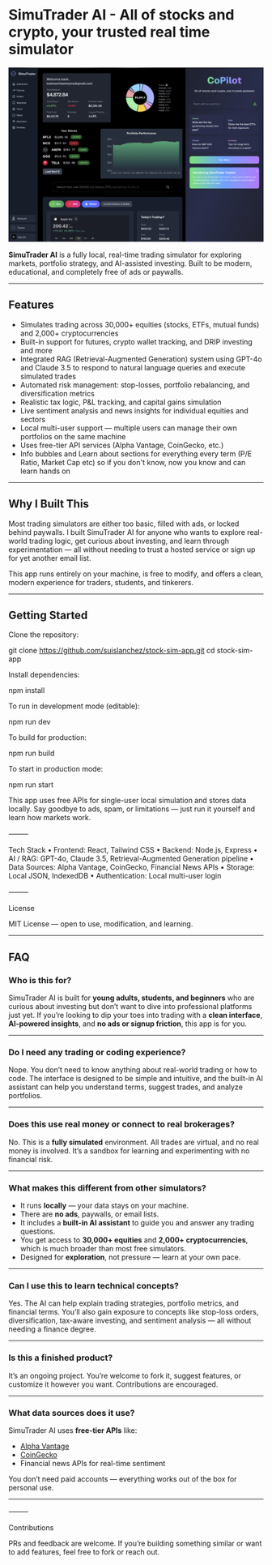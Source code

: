 # SimuTrader AI - All of stocks and crypto, your trusted real time simulator

![SimuTrader Preview](public/simu-preview.png)

**SimuTrader AI** is a fully local, real-time trading simulator for exploring markets, portfolio strategy, and AI-assisted investing. Built to be modern, educational, and completely free of ads or paywalls.

---

## Features

- Simulates trading across 30,000+ equities (stocks, ETFs, mutual funds) and 2,000+ cryptocurrencies
- Built-in support for futures, crypto wallet tracking, and DRIP investing and more
- Integrated RAG (Retrieval-Augmented Generation) system using GPT-4o and Claude 3.5 to respond to natural language queries and execute simulated trades
- Automated risk management: stop-losses, portfolio rebalancing, and diversification metrics
- Realistic tax logic, P&L tracking, and capital gains simulation
- Live sentiment analysis and news insights for individual equities and sectors
- Local multi-user support — multiple users can manage their own portfolios on the same machine
- Uses free-tier API services (Alpha Vantage, CoinGecko, etc.)
- Info bubbles and Learn about sections for everything every term (P/E Ratio, Market Cap etc) so if you don't know, now you know and can learn hands on

---

## Why I Built This

Most trading simulators are either too basic, filled with ads, or locked behind paywalls. I built SimuTrader AI for anyone who wants to explore real-world trading logic, get curious about investing, and learn through experimentation — all without needing to trust a hosted service or sign up for yet another email list.

This app runs entirely on your machine, is free to modify, and offers a clean, modern experience for traders, students, and tinkerers.

---

## Getting Started

Clone the repository:


git clone https://github.com/suislanchez/stock-sim-app.git
cd stock-sim-app

Install dependencies:

npm install

To run in development mode (editable):

npm run dev

To build for production:

npm run build

To start in production mode:

npm run start

This app uses free APIs for single-user local simulation and stores data locally. Say goodbye to ads, spam, or limitations — just run it yourself and learn how markets work.

⸻

Tech Stack
	•	Frontend: React, Tailwind CSS
	•	Backend: Node.js, Express
	•	AI / RAG: GPT-4o, Claude 3.5, Retrieval-Augmented Generation pipeline
	•	Data Sources: Alpha Vantage, CoinGecko, Financial News APIs
	•	Storage: Local JSON, IndexedDB
	•	Authentication: Local multi-user login

⸻

License

MIT License — open to use, modification, and learning.

---

## FAQ

### Who is this for?

SimuTrader AI is built for **young adults, students, and beginners** who are curious about investing but don’t want to dive into professional platforms just yet. If you’re looking to dip your toes into trading with a **clean interface**, **AI-powered insights**, and **no ads or signup friction**, this app is for you.

---

### Do I need any trading or coding experience?

Nope. You don’t need to know anything about real-world trading or how to code. The interface is designed to be simple and intuitive, and the built-in AI assistant can help you understand terms, suggest trades, and analyze portfolios.

---

### Does this use real money or connect to real brokerages?

No. This is a **fully simulated** environment. All trades are virtual, and no real money is involved. It’s a sandbox for learning and experimenting with no financial risk.

---

### What makes this different from other simulators?

- It runs **locally** — your data stays on your machine.
- There are **no ads**, paywalls, or email lists.
- It includes a **built-in AI assistant** to guide you and answer any trading questions.
- You get access to **30,000+ equities** and **2,000+ cryptocurrencies**, which is much broader than most free simulators.
- Designed for **exploration**, not pressure — learn at your own pace.

---

### Can I use this to learn technical concepts?

Yes. The AI can help explain trading strategies, portfolio metrics, and financial terms. You’ll also gain exposure to concepts like stop-loss orders, diversification, tax-aware investing, and sentiment analysis — all without needing a finance degree.

---

### Is this a finished product?

It’s an ongoing project. You’re welcome to fork it, suggest features, or customize it however you want. Contributions are encouraged.

---

### What data sources does it use?

SimuTrader AI uses **free-tier APIs** like:
- [Alpha Vantage](https://www.alphavantage.co/)
- [CoinGecko](https://www.coingecko.com/)
- Financial news APIs for real-time sentiment

You don’t need paid accounts — everything works out of the box for personal use.

---

⸻

Contributions

PRs and feedback are welcome. If you’re building something similar or want to add features, feel free to fork or reach out.


